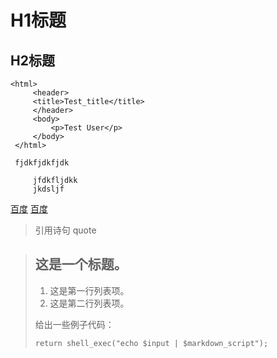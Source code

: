 # H1标题
## H2标题
```
<html>
     <header>
     <title>Test_title</title>
     </header>
     <body>
         <p>Test User</p>
     </body>
 </html>
 ```
     fjdkfjdkfjdk
     
         jfdkfljdkk
         jkdsljf
[百度](https://www.baidu.com)
[百度](https://www.baidu.com/ "baidu")
> 引用诗句
> quote

> ## 这是一个标题。
> 
> 1.   这是第一行列表项。
> 2.   这是第二行列表项。
> 
> 给出一些例子代码：
> 
>     return shell_exec("echo $input | $markdown_script");
